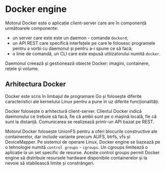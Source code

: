 # Docker engine

Motorul Docker este o aplicație client-server care are în componență următoarele componente:

- un server care este este un daemon - comanda `dockerd`;
- un API REST care specifică interfețele pe care le folosesc programele pentru a vorbi cu daemonul și pentru a-i spune ce să facă;
- o linie de comandă, un CLI care este expusă utilizatorului numită `docker`.

Daemonul creează și gestionează obiecte Docker: imagini, containere, rețele și volume.

## Arhitectura Docker

Docker este scris în limbajul de programare Go și folosește diferite caracteristici ale kernelului Linux pentru a pune în uz diferite funcționalități.

Docker folosește o arhitectură client-server. Clientul Docker indică daemonului ce trebuie să facă, fie că ambii sunt pe o mașină locală, fie că sunt la distanță. Comunicarea se realizează printr-un API bazat pe REST.

Motorul Docker folosește UnionFS pentru a oferi blocurile constructive ale containerelor, dar include variante precum AUFS, btrfs, vfs și DeviceMapper.
Pe sistemul de operare Linux, Docker engine se bazează pe o tehnologie numită `control groups` - `cgroups`. Un cgroups limitează o aplicație la un set specific de resurse. Aceste control groups permit Docker engine să distribuie resursele hardware disponibile containerelor și la nevoie să stabilească limite și constrângeri.
